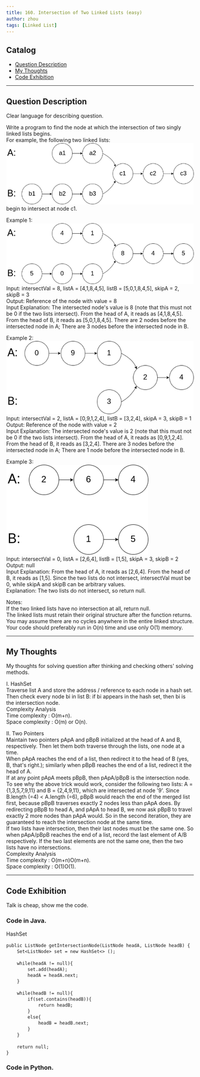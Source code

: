```yaml
---
title: 160. Intersection of Two Linked Lists (easy)                   
author: zhou      
tags: [Linked List]            
---
```


       

## Catalog  
+ [Question Description](#partI)
+ [My Thoughts](#partII)
+ [Code Exhibition](#partIII)

----------------------------------

## Question Description
Clear language for describing question.    

Write a program to find the node at which the intersection of two singly linked lists begins.     
For example, the following two linked lists:     
![Example Image1](img/img160-0.png )  
begin to intersect at node c1.     

Example 1:     
![Example Image1](img/img160-1.png )     
Input: intersectVal = 8, listA = [4,1,8,4,5], listB = [5,0,1,8,4,5], skipA = 2, skipB = 3    
Output: Reference of the node with value = 8     
Input Explanation: The intersected node's value is 8 (note that this must not be 0 if the two lists intersect). From the head of A, it reads as [4,1,8,4,5]. From the head of B, it reads as [5,0,1,8,4,5]. There are 2 nodes before the intersected node in A; There are 3 nodes before the intersected node in B.      

Example 2:     
![Example Image1](img/img160-2.png )        
Input: intersectVal = 2, listA = [0,9,1,2,4], listB = [3,2,4], skipA = 3, skipB = 1     
Output: Reference of the node with value = 2    
Input Explanation: The intersected node's value is 2 (note that this must not be 0 if the two lists intersect). From the head of A, it reads as [0,9,1,2,4]. From the head of B, it reads as [3,2,4]. There are 3 nodes before the intersected node in A; There are 1 node before the intersected node in B.      

Example 3:     
![Example Image1](img/img160-3.png )        
Input: intersectVal = 0, listA = [2,6,4], listB = [1,5], skipA = 3, skipB = 2    
Output: null     
Input Explanation: From the head of A, it reads as [2,6,4]. From the head of B, it reads as [1,5]. Since the two lists do not intersect, intersectVal must be 0, while skipA and skipB can be arbitrary values.     
Explanation: The two lists do not intersect, so return null.      

Notes:      
If the two linked lists have no intersection at all, return null.     
The linked lists must retain their original structure after the function returns.    
You may assume there are no cycles anywhere in the entire linked structure.    
Your code should preferably run in O(n) time and use only O(1) memory.      


----------------------------------

## My Thoughts
My thoughts for solving question after thinking and checking others' solving methods.        

I. HashSet    
Traverse list A and store the address / reference to each node in a hash set. Then check every node bi in list B: if bi appears in the hash set, then bi is the intersection node.      
Complexity Analysis     
Time complexity : O(m+n).    
Space complexity : O(m) or O(n).        

II. Two Pointers    
Maintain two pointers pApA and pBpB initialized at the head of A and B, respectively. Then let them both traverse through the lists, one node at a time.    
When pApA reaches the end of a list, then redirect it to the head of B (yes, B, that's right.); similarly when pBpB reaches the end of a list, redirect it the head of A.    
If at any point pApA meets pBpB, then pApA/pBpB is the intersection node.    
To see why the above trick would work, consider the following two lists: A = {1,3,5,7,9,11} and B = {2,4,9,11}, which are intersected at node '9'. Since B.length (=4) < A.length (=6), pBpB would reach the end of the merged list first, because pBpB traverses exactly 2 nodes less than pApA does. By redirecting pBpB to head A, and pApA to head B, we now ask pBpB to travel exactly 2 more nodes than pApA would. So in the second iteration, they are guaranteed to reach the intersection node at the same time.    
If two lists have intersection, then their last nodes must be the same one. So when pApA/pBpB reaches the end of a list, record the last element of A/B respectively. If the two last elements are not the same one, then the two lists have no intersections.      
Complexity Analysis     
Time complexity : O(m+n)O(m+n).    
Space complexity : O(1)O(1).        



----------------------------------

## Code Exhibition
Talk is cheap, show me the code.    
### Code in Java.     
HashSet     

    public ListNode getIntersectionNode(ListNode headA, ListNode headB) {
        Set<ListNode> set = new HashSet<> ();
        
        while(headA != null){
            set.add(headA);
            headA = headA.next;
        }
        
        while(headB != null){
            if(set.contains(headB)){
                return headB;
            }
            else{
                headB = headB.next;
            }
        }
        
        return null;
    }


### Code in Python.   




